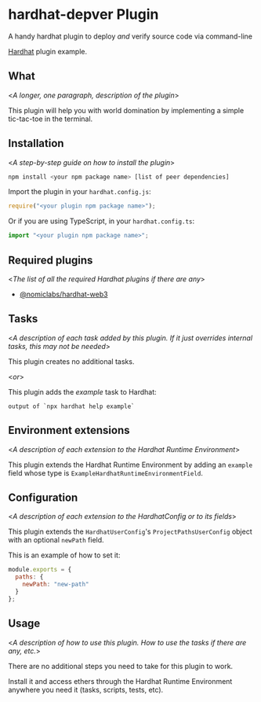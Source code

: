 # hardhat-depver Plugin

A handy hardhat plugin to deploy *and* verify source code via command-line

[Hardhat](https://hardhat.org) plugin example.

## What

<_A longer, one paragraph, description of the plugin_>

This plugin will help you with world domination by implementing a simple tic-tac-toe in the terminal.

## Installation

<_A step-by-step guide on how to install the plugin_>

```bash
npm install <your npm package name> [list of peer dependencies]
```

Import the plugin in your `hardhat.config.js`:

```js
require("<your plugin npm package name>");
```

Or if you are using TypeScript, in your `hardhat.config.ts`:

```ts
import "<your plugin npm package name>";
```


## Required plugins

<_The list of all the required Hardhat plugins if there are any_>

- [@nomiclabs/hardhat-web3](https://github.com/nomiclabs/hardhat/tree/master/packages/hardhat-web3)

## Tasks

<_A description of each task added by this plugin. If it just overrides internal
tasks, this may not be needed_>

This plugin creates no additional tasks.

<_or_>

This plugin adds the _example_ task to Hardhat:
```
output of `npx hardhat help example`
```

## Environment extensions

<_A description of each extension to the Hardhat Runtime Environment_>

This plugin extends the Hardhat Runtime Environment by adding an `example` field
whose type is `ExampleHardhatRuntimeEnvironmentField`.

## Configuration

<_A description of each extension to the HardhatConfig or to its fields_>

This plugin extends the `HardhatUserConfig`'s `ProjectPathsUserConfig` object with an optional
`newPath` field.

This is an example of how to set it:

```js
module.exports = {
  paths: {
    newPath: "new-path"
  }
};
```

## Usage

<_A description of how to use this plugin. How to use the tasks if there are any, etc._>

There are no additional steps you need to take for this plugin to work.

Install it and access ethers through the Hardhat Runtime Environment anywhere
you need it (tasks, scripts, tests, etc).
